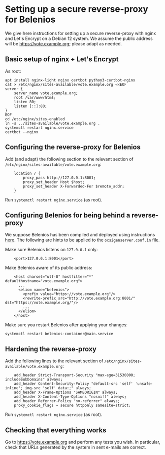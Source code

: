 # Setting up a secure reverse-proxy for Belenios

We give here instructions for setting up a secure reverse-proxy with
nginx and Let's Encrypt on a Debian 12 system. We assume the public
address will be https://vote.example.org; please adapt as needed.

## Basic setup of nginx + Let's Encrypt

As root:
```
apt install nginx-light nginx certbot python3-certbot-nginx
cat > /etc/nginx/sites-available/vote.example.org <<EOF
server {
    server_name vote.example.org;
    root /var/www/html;
    listen 80;
    listen [::]:80;
}
EOF
cd /etc/nginx/sites-enabled
ln -s ../sites-available/vote.example.org .
systemctl restart nginx.service
certbot --nginx
```

## Configuring the reverse-proxy for Belenios

Add (and adapt) the following section to the relevant section of
`/etc/nginx/sites-available/vote.example.org`:
```
    location / {
        proxy_pass http://127.0.0.1:8001;
        proxy_set_header Host $host;
        proxy_set_header X-Forwarded-For $remote_addr;
    }
```

Run `systemctl restart nginx.service` (as root).

## Configuring Belenios for being behind a reverse-proxy

We suppose Belenios has been compiled and deployed using instructions
[here](nspawn/README.md). The following are hints to be applied to the
`ocsigenserver.conf.in` file.

Make sure Belenios listens on `127.0.0.1` only:
```
    <port>127.0.0.1:8001</port>
```

Make Belenios aware of its public address:
```
    <host charset="utf-8" hostfilter="*" defaulthostname="vote.example.org">
      ...
      <eliom name="belenios">
        <prefix value="https://vote.example.org"/>
        <rewrite-prefix src="http://vote.example.org:8001/" dst="https://vote.example.org/"/>
        ...
      </eliom>
    </host>
```

Make sure you restart Belenios after applying your changes:
```
systemctl restart belenios-container@main.service
```

## Hardening the reverse-proxy

Add the following lines to the relevant section of
`/etc/nginx/sites-available/vote.example.org`:
```
    add_header Strict-Transport-Security "max-age=31536000; includeSubDomains" always;
    add_header Content-Security-Policy "default-src 'self' 'unsafe-inline'; img-src 'self' data:;" always;
    add_header X-Frame-Options "SAMEORIGIN" always;
    add_header X-Content-Type-Options "nosniff" always;
    add_header Referrer-Policy "no-referrer" always;
    proxy_cookie_flags ~ secure httponly samesite=strict;
```

Run `systemctl restart nginx.service` (as root).

## Checking that everything works

Go to https://vote.example.org and perform any tests you wish. In
particular, check that URLs generated by the system in sent e-mails
are correct.

